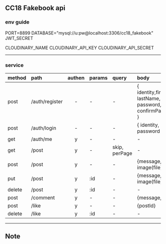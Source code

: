 CC18 Fakebook api
---
### env guide
PORT=8899
DATABASE="mysql://u:pw@localhost:3306/cc18_fakebook"
JWT_SECRET

CLOUDINARY_NAME
CLOUDINARY_API_KEY
CLOUDINARY_API_SECRET

---
### service 

|method |path |authen | params | query | body |
|:----- |:--- |:----:  |:------ |:----- |:---- |
|post|/auth/register|-|-|-|{ identity,firstName, lastName, password, confirmPassword }
|post|/auth/login|-|-|-|{ identity, password }
|get|/auth/me|y|-|-|-|
|get|/post|y|-|skip, perPage|-|
|post|/post|y|-|-|{message, image(file)}
|put|/post|y|:id|-|{message, image(file)}
|delete|/post|y|:id|-|-
|post|/comment|y|-|-|{message, postId} 
|post|/like|y|-|-|{postId}
|delete|/like|y|:id|-|-


---
## Note







